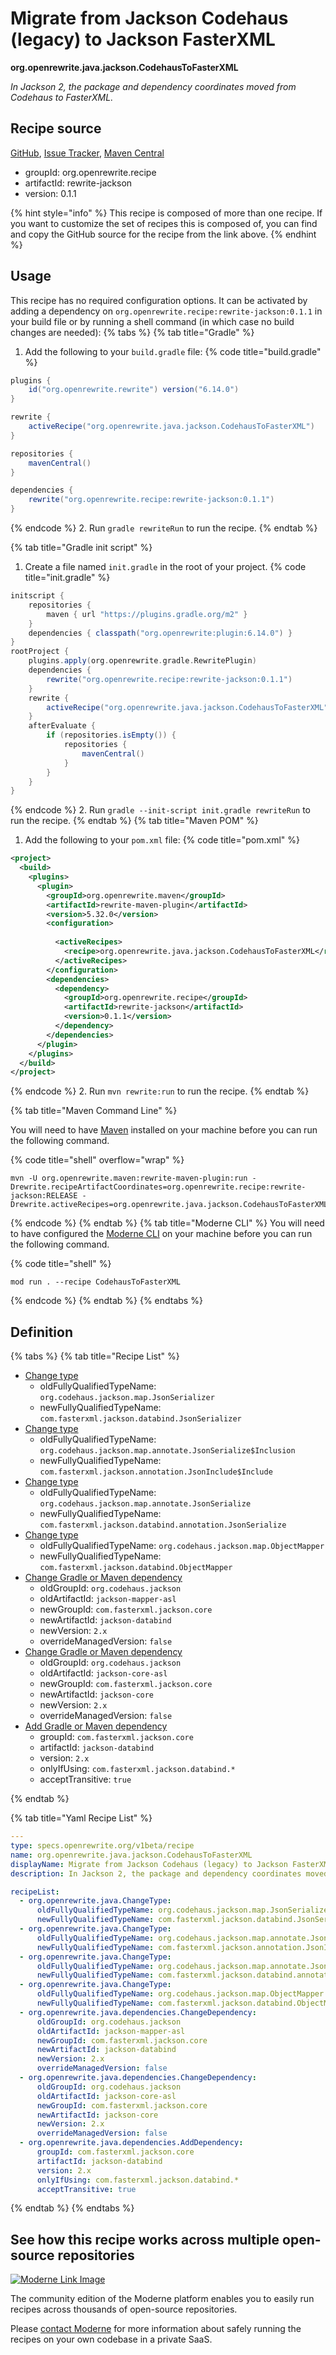 # Migrate from Jackson Codehaus (legacy) to Jackson FasterXML

**org.openrewrite.java.jackson.CodehausToFasterXML**

_In Jackson 2, the package and dependency coordinates moved from Codehaus to FasterXML._

## Recipe source

[GitHub](https://github.com/openrewrite/rewrite-jackson/blob/main/src/main/resources/META-INF/rewrite/codehaus-to-fasterxml.yml), [Issue Tracker](https://github.com/openrewrite/rewrite-jackson/issues), [Maven Central](https://central.sonatype.com/artifact/org.openrewrite.recipe/rewrite-jackson/0.1.1/jar)

* groupId: org.openrewrite.recipe
* artifactId: rewrite-jackson
* version: 0.1.1

{% hint style="info" %}
This recipe is composed of more than one recipe. If you want to customize the set of recipes this is composed of, you can find and copy the GitHub source for the recipe from the link above.
{% endhint %}

## Usage

This recipe has no required configuration options. It can be activated by adding a dependency on `org.openrewrite.recipe:rewrite-jackson:0.1.1` in your build file or by running a shell command (in which case no build changes are needed): 
{% tabs %}
{% tab title="Gradle" %}
1. Add the following to your `build.gradle` file:
{% code title="build.gradle" %}
```groovy
plugins {
    id("org.openrewrite.rewrite") version("6.14.0")
}

rewrite {
    activeRecipe("org.openrewrite.java.jackson.CodehausToFasterXML")
}

repositories {
    mavenCentral()
}

dependencies {
    rewrite("org.openrewrite.recipe:rewrite-jackson:0.1.1")
}
```
{% endcode %}
2. Run `gradle rewriteRun` to run the recipe.
{% endtab %}

{% tab title="Gradle init script" %}
1. Create a file named `init.gradle` in the root of your project.
{% code title="init.gradle" %}
```groovy
initscript {
    repositories {
        maven { url "https://plugins.gradle.org/m2" }
    }
    dependencies { classpath("org.openrewrite:plugin:6.14.0") }
}
rootProject {
    plugins.apply(org.openrewrite.gradle.RewritePlugin)
    dependencies {
        rewrite("org.openrewrite.recipe:rewrite-jackson:0.1.1")
    }
    rewrite {
        activeRecipe("org.openrewrite.java.jackson.CodehausToFasterXML")
    }
    afterEvaluate {
        if (repositories.isEmpty()) {
            repositories {
                mavenCentral()
            }
        }
    }
}
```
{% endcode %}
2. Run `gradle --init-script init.gradle rewriteRun` to run the recipe.
{% endtab %}
{% tab title="Maven POM" %}
1. Add the following to your `pom.xml` file:
{% code title="pom.xml" %}
```xml
<project>
  <build>
    <plugins>
      <plugin>
        <groupId>org.openrewrite.maven</groupId>
        <artifactId>rewrite-maven-plugin</artifactId>
        <version>5.32.0</version>
        <configuration>
          
          <activeRecipes>
            <recipe>org.openrewrite.java.jackson.CodehausToFasterXML</recipe>
          </activeRecipes>
        </configuration>
        <dependencies>
          <dependency>
            <groupId>org.openrewrite.recipe</groupId>
            <artifactId>rewrite-jackson</artifactId>
            <version>0.1.1</version>
          </dependency>
        </dependencies>
      </plugin>
    </plugins>
  </build>
</project>
```
{% endcode %}
2. Run `mvn rewrite:run` to run the recipe.
{% endtab %}

{% tab title="Maven Command Line" %}

You will need to have [Maven](https://maven.apache.org/download.cgi) installed on your machine before you can run the following command.

{% code title="shell" overflow="wrap" %}
```shell
mvn -U org.openrewrite.maven:rewrite-maven-plugin:run -Drewrite.recipeArtifactCoordinates=org.openrewrite.recipe:rewrite-jackson:RELEASE -Drewrite.activeRecipes=org.openrewrite.java.jackson.CodehausToFasterXML 
```
{% endcode %}
{% endtab %}
{% tab title="Moderne CLI" %}
You will need to have configured the [Moderne CLI](https://docs.moderne.io/moderne-cli/cli-intro) on your machine before you can run the following command.

{% code title="shell" %}
```shell
mod run . --recipe CodehausToFasterXML
```
{% endcode %}
{% endtab %}
{% endtabs %}

## Definition

{% tabs %}
{% tab title="Recipe List" %}
* [Change type](../../java/changetype.md)
  * oldFullyQualifiedTypeName: `org.codehaus.jackson.map.JsonSerializer`
  * newFullyQualifiedTypeName: `com.fasterxml.jackson.databind.JsonSerializer`
* [Change type](../../java/changetype.md)
  * oldFullyQualifiedTypeName: `org.codehaus.jackson.map.annotate.JsonSerialize$Inclusion`
  * newFullyQualifiedTypeName: `com.fasterxml.jackson.annotation.JsonInclude$Include`
* [Change type](../../java/changetype.md)
  * oldFullyQualifiedTypeName: `org.codehaus.jackson.map.annotate.JsonSerialize`
  * newFullyQualifiedTypeName: `com.fasterxml.jackson.databind.annotation.JsonSerialize`
* [Change type](../../java/changetype.md)
  * oldFullyQualifiedTypeName: `org.codehaus.jackson.map.ObjectMapper`
  * newFullyQualifiedTypeName: `com.fasterxml.jackson.databind.ObjectMapper`
* [Change Gradle or Maven dependency](../../java/dependencies/changedependency.md)
  * oldGroupId: `org.codehaus.jackson`
  * oldArtifactId: `jackson-mapper-asl`
  * newGroupId: `com.fasterxml.jackson.core`
  * newArtifactId: `jackson-databind`
  * newVersion: `2.x`
  * overrideManagedVersion: `false`
* [Change Gradle or Maven dependency](../../java/dependencies/changedependency.md)
  * oldGroupId: `org.codehaus.jackson`
  * oldArtifactId: `jackson-core-asl`
  * newGroupId: `com.fasterxml.jackson.core`
  * newArtifactId: `jackson-core`
  * newVersion: `2.x`
  * overrideManagedVersion: `false`
* [Add Gradle or Maven dependency](../../java/dependencies/adddependency.md)
  * groupId: `com.fasterxml.jackson.core`
  * artifactId: `jackson-databind`
  * version: `2.x`
  * onlyIfUsing: `com.fasterxml.jackson.databind.*`
  * acceptTransitive: `true`

{% endtab %}

{% tab title="Yaml Recipe List" %}
```yaml
---
type: specs.openrewrite.org/v1beta/recipe
name: org.openrewrite.java.jackson.CodehausToFasterXML
displayName: Migrate from Jackson Codehaus (legacy) to Jackson FasterXML
description: In Jackson 2, the package and dependency coordinates moved from Codehaus to FasterXML.

recipeList:
  - org.openrewrite.java.ChangeType:
      oldFullyQualifiedTypeName: org.codehaus.jackson.map.JsonSerializer
      newFullyQualifiedTypeName: com.fasterxml.jackson.databind.JsonSerializer
  - org.openrewrite.java.ChangeType:
      oldFullyQualifiedTypeName: org.codehaus.jackson.map.annotate.JsonSerialize$Inclusion
      newFullyQualifiedTypeName: com.fasterxml.jackson.annotation.JsonInclude$Include
  - org.openrewrite.java.ChangeType:
      oldFullyQualifiedTypeName: org.codehaus.jackson.map.annotate.JsonSerialize
      newFullyQualifiedTypeName: com.fasterxml.jackson.databind.annotation.JsonSerialize
  - org.openrewrite.java.ChangeType:
      oldFullyQualifiedTypeName: org.codehaus.jackson.map.ObjectMapper
      newFullyQualifiedTypeName: com.fasterxml.jackson.databind.ObjectMapper
  - org.openrewrite.java.dependencies.ChangeDependency:
      oldGroupId: org.codehaus.jackson
      oldArtifactId: jackson-mapper-asl
      newGroupId: com.fasterxml.jackson.core
      newArtifactId: jackson-databind
      newVersion: 2.x
      overrideManagedVersion: false
  - org.openrewrite.java.dependencies.ChangeDependency:
      oldGroupId: org.codehaus.jackson
      oldArtifactId: jackson-core-asl
      newGroupId: com.fasterxml.jackson.core
      newArtifactId: jackson-core
      newVersion: 2.x
      overrideManagedVersion: false
  - org.openrewrite.java.dependencies.AddDependency:
      groupId: com.fasterxml.jackson.core
      artifactId: jackson-databind
      version: 2.x
      onlyIfUsing: com.fasterxml.jackson.databind.*
      acceptTransitive: true

```
{% endtab %}
{% endtabs %}

## See how this recipe works across multiple open-source repositories

[![Moderne Link Image](/.gitbook/assets/ModerneRecipeButton.png)](https://app.moderne.io/recipes/org.openrewrite.java.jackson.CodehausToFasterXML)

The community edition of the Moderne platform enables you to easily run recipes across thousands of open-source repositories.

Please [contact Moderne](https://moderne.io/product) for more information about safely running the recipes on your own codebase in a private SaaS.
